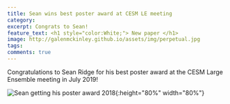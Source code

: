 ```yaml
---
title: Sean wins best poster award at CESM LE meeting
category: 
excerpt: Congrats to Sean!
feature_text: <h1 style="color:White;"> New paper </h1>
image: http://galenmckinley.github.io/assets/img/perpetual.jpg
tags: 
comments: true
---
```


Congratulations to Sean Ridge for his best poster award at the CESM Large Ensemble meeting in July 2019!

![Sean getting his poster award 2018]({{site.baseurl}}/assets/img/LEmeeting2019_bestposter_ridge2.jpg){:height="80%" width="80%"} 

